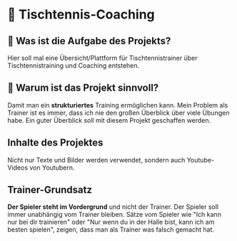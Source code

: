 # 🏓 Tischtennis-Coaching

## 📝 Was ist die Aufgabe des Projekts?

Hier soll mal eine Übersicht/Plattform für Tischtennistrainer über Tischtennistraining und Coaching entstehen.

## 🧠 Warum ist das Projekt sinnvoll?

Damit man ein **strukturiertes** Training ermöglichen kann. Mein Problem als Trainer ist es immer, dass ich nie den großen Überblick über viele Übungen habe. Ein guter Überblick soll mit diesem Projekt geschaffen werden.

## Inhalte des Projektes

Nicht nur Texte und Bilder werden verwendet, sondern auch Youtube-Videos von Youtubern.

## Trainer-Grundsatz

**Der Spieler steht im Vordergrund** und nicht der Trainer.
Der Spieler soll immer unabhängig vom Trainer bleiben. Sätze vom Spieler wie "Ich kann nur bei dir trainieren" oder "Nur wenn du in der Halle bist, kann ich am besten spielen", zeigen, dass man als Trainer was falsch gemacht hat.


